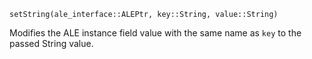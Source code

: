 ```
setString(ale_interface::ALEPtr, key::String, value::String)
```

Modifies the ALE instance field value with the same name as `key` to the passed String value.

